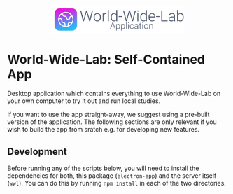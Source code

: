 <p align="center">
  <img alt="The World-Wide-Lab Logo" src="../packages/server/static/logo-app.svg" width="60%">
</p>

# World-Wide-Lab: Self-Contained App

Desktop application which contains everything to use World-Wide-Lab on your own computer to try it out and run local studies.

If you want to use the app straight-away, we suggest using a pre-built version of the application. The following sections are only relevant if you wish to build the app from sratch e.g. for developing new features.

## Development

Before running any of the scripts below, you will need to install the dependencies for both, this package (`electron-app`) and the server itself (`wwl`). You can do this by running `npm install` in each of the two directories.
